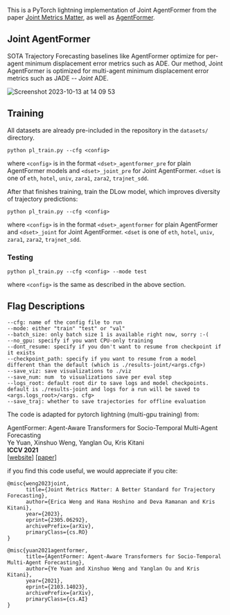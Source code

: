 This is a PyTorch lightning implementation of Joint AgentFormer from the paper [Joint Metrics Matter](https://arxiv.org/abs/2305.06292), as well as [AgentFormer](https://github.com/Khrylx/AgentFormer).

## Joint AgentFormer
SOTA Trajectory Forecasting baselines like AgentFormer optimize for per-agent minimum displacement error metrics such as ADE. 
Our method, Joint AgentFormer is optimized for multi-agent minimum displacement error metrics such as JADE -- _Joint_ ADE.

![Screenshot 2023-10-13 at 14 09 53](https://github.com/ericaweng/Joint_AgentFormer/assets/12485287/8c151916-82d7-45d6-9842-25c15f3c3d45)

## Training
All datasets are already pre-included in the repository in the `datasets/` directory.

```
python pl_train.py --cfg <config>
```
where `<config>` is in the format `<dset>_agentformer_pre` for plain AgentFormer models and `<dset>_joint_pre` for Joint AgentFormer.
`<dset` is one of `eth`, `hotel`, `univ`, `zara1`, `zara2`, `trajnet_sdd`.

After that finishes training, train the DLow model, which
improves diversity of trajectory predictions:
```
python pl_train.py --cfg <config>
```
where `<config>` is in the format `<dset>_agentformer` for plain AgentFormer and `<dset>_joint` for Joint AgentFormer.
`<dset` is one of `eth`, `hotel`, `univ`, `zara1`, `zara2`, `trajnet_sdd`.

### Testing

```
python pl_train.py --cfg <config> --mode test
```

where `<config>` is the same as described in the above section.

## Flag Descriptions
```
--cfg: name of the config file to run
--mode: either "train" "test" or "val"
--batch_size: only batch size 1 is available right now, sorry :-(
--no_gpu: specify if you want CPU-only training
--dont_resume: specify if you don't want to resume from checkpoint if it exists
--checkpoint_path: specify if you want to resume from a model different than the default (which is ./results-joint/<args.cfg>)
--save_viz: save visualizations to ./viz
--save_num: num  to visualizations save per eval step
--logs_root: default root dir to save logs and model checkpoints. default is ./results-joint and logs for a run will be saved to <args.logs_root>/<args. cfg>
--save_traj: whether to save trajectories for offline evaluation
```

The code is adapted for pytorch lightning (multi-gpu training) from:

AgentFormer: Agent-Aware Transformers for Socio-Temporal Multi-Agent Forecasting  
Ye Yuan, Xinshuo Weng, Yanglan Ou, Kris Kitani  
**ICCV 2021**  
[[website](https://www.ye-yuan.com/agentformer)] [[paper](https://arxiv.org/abs/2103.14023)]

if you find this code useful, we would appreciate if you cite:

```
@misc{weng2023joint,
      title={Joint Metrics Matter: A Better Standard for Trajectory Forecasting}, 
      author={Erica Weng and Hana Hoshino and Deva Ramanan and Kris Kitani},
      year={2023},
      eprint={2305.06292},
      archivePrefix={arXiv},
      primaryClass={cs.RO}
}

@misc{yuan2021agentformer,
      title={AgentFormer: Agent-Aware Transformers for Socio-Temporal Multi-Agent Forecasting}, 
      author={Ye Yuan and Xinshuo Weng and Yanglan Ou and Kris Kitani},
      year={2021},
      eprint={2103.14023},
      archivePrefix={arXiv},
      primaryClass={cs.AI}
}
```
